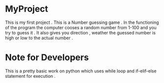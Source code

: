 # MyProject
This is my first project .
This is a Number guessing game .
In the functioning of the program the computer cooses a random number from 1-100 and you try to guess it .
It also gives you direction , weather the guessed number is high or low to the actual number .

# Note for Developers 
This is a pretty basic work on python which uses while loop and if-elif-else statement for execution .
